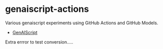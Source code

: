 # genaiscript-actions

Various genaiscript experiments using GitHub Actions and GitHub Models.

- [GenAIScript](https://microsoft.github.io/genaiscript)

Extra errror to test conversion.....